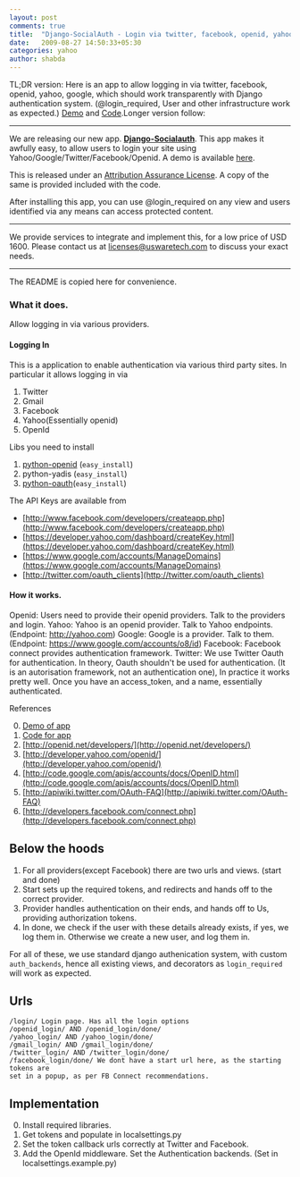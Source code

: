 ```yaml
---
layout: post
comments: true
title:  "Django-SocialAuth - Login via twitter, facebook, openid, yahoo, google using a single app."
date:   2009-08-27 14:50:33+05:30
categories: yahoo
author: shabda
---
```

TL;DR version: Here is an app to allow logging in via twitter, facebook, openid, yahoo, google, which should work transparently with Django authentication system. (@login_required, User and other infrastructure work as expected.) [Demo](http://socialauth.uswaretech.net/) and [Code](http://github.com/agiliq/Django-Socialauth/tree/master).Longer version follow:

-----------------------
We are releasing our new app. [**Django-Socialauth**](http://github.com/agiliq/Django-Socialauth/tree/master). This app makes it awfully easy,
to allow users to login your site using Yahoo/Google/Twitter/Facebook/Openid. A demo is available [here](http://socialauth.uswaretech.net/).

This is released under an [Attribution Assurance License](http://www.opensource.org/licenses/attribution.php). A copy of the same is
provided included with the code.

After installing this app, you can use @login_required on any view and users identified
via any means can access protected content.

--------------------------------
We provide services to integrate and implement this, for a low price of USD 1600.
Please contact us at [licenses@uswaretech.com](mailto:licenses@uswaretech.com) to discuss your exact needs.

---------------------------

The README is copied here for convenience.

### What it does.

Allow logging in via various providers.

#### Logging In



This is a application to enable authentication via various third party sites.
In particular it allows logging in via

1. Twitter
2. Gmail
3. Facebook
4. Yahoo(Essentially openid)
4. OpenId

Libs you need to install

1. [python-openid](http://pypi.python.org/pypi/python-openid/) (`easy_install`)
2. python-yadis (`easy_install`)
3. [python-oauth](http://oauth.googlecode.com/svn/code/python/oauth/ )(`easy_install`)


The API Keys are available from

* [http://www.facebook.com/developers/createapp.php](http://www.facebook.com/developers/createapp.php)
* [https://developer.yahoo.com/dashboard/createKey.html](https://developer.yahoo.com/dashboard/createKey.html)
* [https://www.google.com/accounts/ManageDomains](https://www.google.com/accounts/ManageDomains)
* [http://twitter.com/oauth_clients](http://twitter.com/oauth_clients)

#### How it works.

Openid: Users need to provide their openid providers. Talk to the providers and
login.
Yahoo: Yahoo is an openid provider. Talk to Yahoo endpoints. (Endpoint: http://yahoo.com)
Google: Google is a provider. Talk to them. (Endpoint: https://www.google.com/accounts/o8/id)
Facebook: Facebook connect provides authentication framework.
Twitter: We use Twitter Oauth for authentication. In theory, Oauth shouldn't be
used for authentication. (It is an autorisation framework, not an authentication one),
In practice it works pretty well. Once you have an access_token, and a name, essentially
authenticated.

References

0. [Demo of app](http://socialauth.uswaretech.net/)
0. [Code for app](http://github.com/agiliq/Django-Socialauth/tree/master)
1. [http://openid.net/developers/](http://openid.net/developers/)
2. [http://developer.yahoo.com/openid/](http://developer.yahoo.com/openid/)
3. [http://code.google.com/apis/accounts/docs/OpenID.html](http://code.google.com/apis/accounts/docs/OpenID.html)
4. [http://apiwiki.twitter.com/OAuth-FAQ](http://apiwiki.twitter.com/OAuth-FAQ)
5. [http://developers.facebook.com/connect.php](http://developers.facebook.com/connect.php)

Below the hoods
-----------------

1. For all providers(except Facebook) there are two urls and views. (start and done)
2. Start sets up the required tokens, and redirects and hands off to the correct
provider.
3. Provider handles authentication on their ends, and hands off to Us, providing
authorization tokens.
4. In done, we check if the user with these details already exists, if yes, we
log them in. Otherwise we create a new user, and log them in.

For all of these, we use standard django authenication system, with custom
`auth_backends`, hence all existing views, and decorators as `login_required`
will work as expected.

Urls
---------

    /login/ Login page. Has all the login options
    /openid_login/ AND /openid_login/done/
    /yahoo_login/ AND /yahoo_login/done/
    /gmail_login/ AND /gmail_login/done/
    /twitter_login/ AND /twitter_login/done/
    /facebook_login/done/ We dont have a start url here, as the starting tokens are
    set in a popup, as per FB Connect recommendations.

Implementation
----------------

0. Install required libraries.
1. Get tokens and populate in localsettings.py
2. Set the token callback urls correctly at Twitter and Facebook.
3. Add the OpenId middleware. Set the Authentication backends. (Set in localsettings.example.py)






